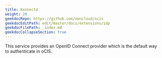```yaml
---
title: Konnectd
weight: 20
geekdocRepo: https://github.com/owncloud/ocis
geekdocEditPath: edit/master/docs/extensions/idp
geekdocFilePath: _index.md
geekdocCollapseSection: true
---
```


This service provides an OpenID Connect provider which is the default way to authenticate in oCIS.

